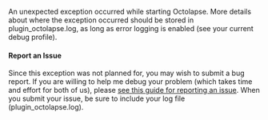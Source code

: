 An unexpected exception occurred while starting Octolapse.  More details about where the exception occurred should be stored in plugin_octolapse.log, as long as error logging is enabled (see your current debug profile).

#### Report an Issue
Since this exception was not planned for, you may wish to submit a bug report.  If you are willing to help me debug your problem (which takes time and effort for both of us), please <a href="https://github.com/FormerLurker/Octolapse/wiki/V0.4---Reporting-An-Issue" title="How to report an issue in the Octolapse github repository" target="_blank">see this guide for reporting an issue</a>.  When you submit your issue, be sure to include your log file (plugin_octolapse.log).

